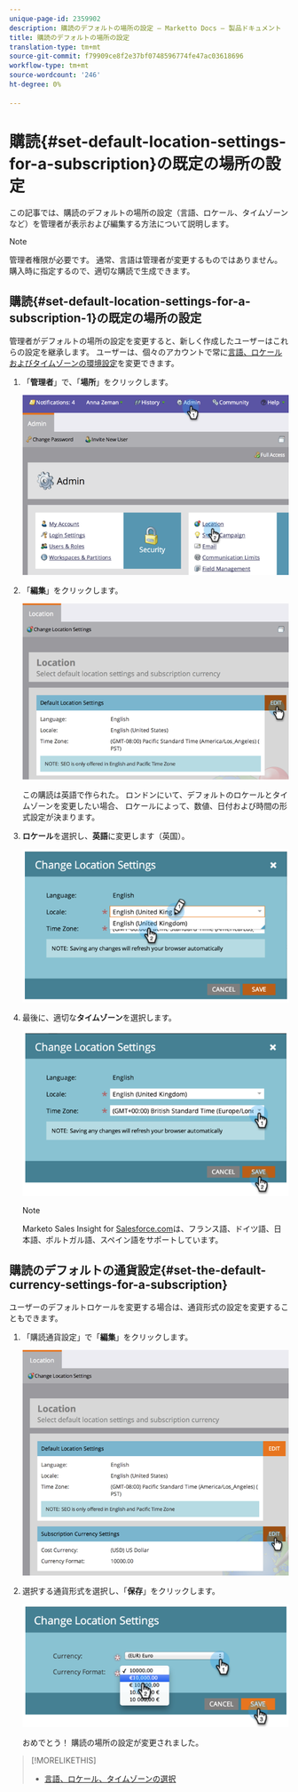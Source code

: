 ```yaml
---
unique-page-id: 2359902
description: 購読のデフォルトの場所の設定 — Marketto Docs — 製品ドキュメント
title: 購読のデフォルトの場所の設定
translation-type: tm+mt
source-git-commit: f79909ce8f2e37bf0748596774fe47ac03618696
workflow-type: tm+mt
source-wordcount: '246'
ht-degree: 0%

---
```



# 購読{#set-default-location-settings-for-a-subscription}の既定の場所の設定

この記事では、購読のデフォルトの場所の設定（言語、ロケール、タイムゾーンなど）を管理者が表示および編集する方法について説明します。

>[!NOTE]
>
>管理者権限が必要です。 通常、言語は管理者が変更するものではありません。 購入時に指定するので、適切な購読で生成できます。

## 購読{#set-default-location-settings-for-a-subscription-1}の既定の場所の設定

管理者がデフォルトの場所の設定を変更すると、新しく作成したユーザーはこれらの設定を継承します。 ユーザーは、個々のアカウントで常に[言語、ロケールおよびタイムゾーンの環境設定](/help/marketo/product-docs/administration/settings/select-your-language-locale-and-time-zone.md)を変更できます。

1. 「**管理者**」で、「**場所**」をクリックします。

   ![](assets/image2014-11-7-11-3a39-3a17.png)

1. 「**編集**」をクリックします。

   ![](assets/image2014-11-7-11-3a40-3a39.png)

   この購読は英語で作られた。 ロンドンにいて、デフォルトのロケールとタイムゾーンを変更したい場合、 ロケールによって、数値、日付および時間の形式設定が決まります。

1. **ロケール**&#x200B;を選択し、**英語**&#x200B;に変更します（英国）。

   ![](assets/image2014-11-7-11-3a51-3a26.png)

1. 最後に、適切な&#x200B;**タイムゾーン**&#x200B;を選択します。

   ![](assets/image2014-11-7-14-3a42-3a34.png)

   >[!NOTE]
   >
   >Marketo Sales Insight for [Salesforce.com](https://salesforce.com/)は、フランス語、ドイツ語、日本語、ポルトガル語、スペイン語をサポートしています。

## 購読のデフォルトの通貨設定{#set-the-default-currency-settings-for-a-subscription}

ユーザーのデフォルトロケールを変更する場合は、通貨形式の設定を変更することもできます。

1. 「購読通貨設定」で「**編集**」をクリックします。

   ![](assets/image2014-11-7-15-3a50-3a33.png)

1. 選択する通貨形式を選択し、「**保存**」をクリックします。

   ![](assets/image2014-11-7-15-3a58-3a21.png)

   おめでとう！ 購読の場所の設定が変更されました。

>[!MORELIKETHIS]
>
>* [言語、ロケール、タイムゾーンの選択](/help/marketo/product-docs/administration/settings/select-your-language-locale-and-time-zone.md)

